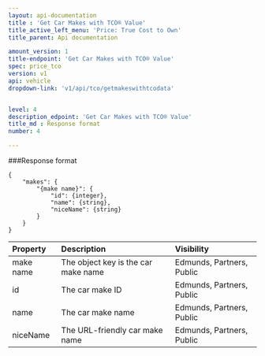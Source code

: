 ```yaml
---
layout: api-documentation
title : 'Get Car Makes with TCO® Value'
title_active_left_menu: 'Price: True Cost to Own'
title_parent: Api documentation

amount_version: 1
title-endpoint: 'Get Car Makes with TCO® Value'
spec: price_tco
version: v1
api: vehicle
dropdown-link: 'v1/api/tco/getmakeswithtcodata'


level: 4
description_edpoint: 'Get Car Makes with TCO® Value'
title_md : Response format
number: 4

---
```


###Response format

	{
	    "makes": {
	        "{make name}": {
	            "id": {integer},
	            "name": {string},
	            "niceName": {string}
	        }
	    }
	}
	
| Property      | Description                                              	| Visibility                |
|:--------------|:----------------------------------------------------------|:------------------------- |
| make name     | The object key is the car make name			           	| Edmunds, Partners, Public |
| id    		| The car make ID								           	| Edmunds, Partners, Public |
| name		    | The car make name								           	| Edmunds, Partners, Public |
| niceName	    | The URL-friendly car make name				           	| Edmunds, Partners, Public |
